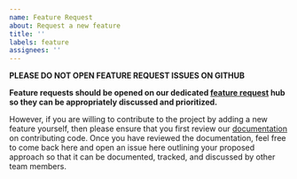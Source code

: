 ```yaml
---
name: Feature Request
about: Request a new feature
title: ''
labels: feature
assignees: ''
---
```


**PLEASE DO NOT OPEN FEATURE REQUEST ISSUES ON GITHUB**

**Feature requests should be opened on our dedicated [feature request](https://features.jellyfin.org/) hub so they can be appropriately discussed and prioritized.**

However, if you are willing to contribute to the project by adding a new feature yourself, then please ensure that you first review our [documentation](https://docs.jellyfin.org/general/contributing/development.html) on contributing code. Once you have reviewed the documentation, feel free to come back here and open an issue here outlining your proposed approach so that it can be documented, tracked, and discussed by other team members.
